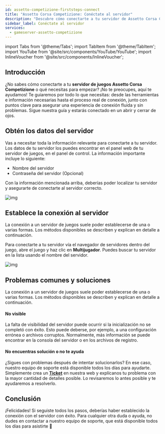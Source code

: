 ```yaml
---
id: assetto-competizione-firststeps-connect
title: "Assetto Corsa Competizione: Conéctate al servidor"
description: "Descubre cómo conectarte a tu servidor de Assetto Corsa Competizione sin problemas y soluciona problemas comunes → Aprende más ahora"
sidebar_label: Conéctate al servidor
services:
  - gameserver-assetto-competizione
---
```


import Tabs from '@theme/Tabs';
import TabItem from '@theme/TabItem';
import YouTube from '@site/src/components/YouTube/YouTube';
import InlineVoucher from '@site/src/components/InlineVoucher';


## Introducción
¿No sabes cómo conectarte a tu **servidor de juegos Assetto Corsa Competizione** o qué necesitas para empezar? ¡No te preocupes, aquí te ayudamos! Te guiaremos por todo lo que necesitas: desde las herramientas e información necesarias hasta el proceso real de conexión, junto con puntos clave para asegurar una experiencia de conexión fluida y sin problemas. Sigue nuestra guía y estarás conectado en un abrir y cerrar de ojos.

<InlineVoucher />



## Obtén los datos del servidor


Vas a necesitar toda la información relevante para conectarte a tu servidor. Los datos de tu servidor los puedes encontrar en el panel web de tu servidor de juegos, en el panel de control. La información importante incluye lo siguiente:

- Nombre del servidor
- Contraseña del servidor (Opcional)


Con la información mencionada arriba, deberías poder localizar tu servidor y asegurarte de conectarte al servidor correcto.

![img](https://screensaver01.zap-hosting.com/index.php/s/M5GtpdSmPca8yzT/preview)

## Establece la conexión al servidor


La conexión a un servidor de juegos suele poder establecerse de una o varias formas. Los métodos disponibles se describen y explican en detalle a continuación.

<Tabs>
    <TabItem value="connect_solution_server_browser_ingame" label="Navegador de servidores (En el juego)" default>

Para conectarte a tu servidor vía el navegador de servidores dentro del juego, abre el juego y haz clic en **Multijugador**. Puedes buscar tu servidor en la lista usando el nombre del servidor.

![img](https://screensaver01.zap-hosting.com/index.php/s/xJ7wEraCbnioRqC/download)

</TabItem>


</Tabs>



## Problemas comunes y soluciones


La conexión a un servidor de juegos suele poder establecerse de una o varias formas. Los métodos disponibles se describen y explican en detalle a continuación.

#### No visible


La falta de visibilidad del servidor puede ocurrir si la inicialización no se completó con éxito. Esto puede deberse, por ejemplo, a una configuración errónea o archivos corruptos. Normalmente, más información se puede encontrar en la consola del servidor o en los archivos de registro.



#### No encuentras solución o no te ayuda


¿Sigues con problemas después de intentar solucionarlos? En ese caso, nuestro equipo de soporte está disponible todos los días para ayudarte. Simplemente crea un **[Ticket](https://zap-hosting.com/en/customer/support/)** en nuestra web y explícanos tu problema con la mayor cantidad de detalles posible. Lo revisaremos lo antes posible y te ayudaremos a resolverlo.



## Conclusión

¡Felicidades! Si seguiste todos los pasos, deberías haber establecido la conexión con el servidor con éxito. Para cualquier otra duda o ayuda, no dudes en contactar a nuestro equipo de soporte, que está disponible todos los días para asistirte 🙂




<InlineVoucher />